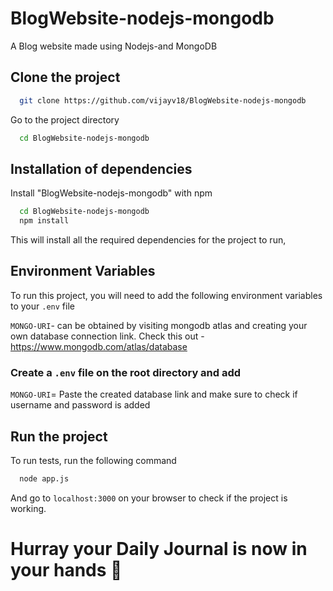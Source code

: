 # BlogWebsite-nodejs-mongodb

A Blog website made using Nodejs-and MongoDB

## Clone the project

```bash
  git clone https://github.com/vijayv18/BlogWebsite-nodejs-mongodb
```

Go to the project directory

```bash
  cd BlogWebsite-nodejs-mongodb
```

## Installation of dependencies

Install "BlogWebsite-nodejs-mongodb" with npm

```bash
  cd BlogWebsite-nodejs-mongodb
  npm install 
```
This will install all the required dependencies for the project to run,    
## Environment Variables

To run this project, you will need to add the following environment variables to your `.env` file
 

`MONGO-URI`- can be obtained by visiting mongodb atlas and creating your own database connection link. Check this out - https://www.mongodb.com/atlas/database

### Create a `.env` file on the root directory and add 

`MONGO-URI`= Paste the created database link and make sure to check if username and password is added

## Run the project

To run tests, run the following command

```bash
  node app.js
```

And go to `localhost:3000` on your browser to check if the project is working.

# Hurray your Daily Journal is now in your hands 🚀
